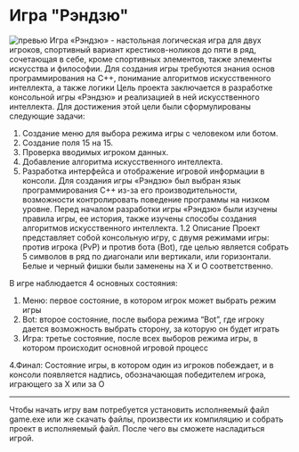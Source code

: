 # Игра "Рэндзю"

![превью](https://cdn.mobygames.com/covers/7110480-gomoku-narabe-renju-nes-front-cover.jpg)
Игра «Рэндзю» - настольная логическая игра для двух игроков, спортивный вариант крестиков-ноликов до пяти в ряд, сочетающая в себе, кроме спортивных элементов, также элементы искусства и философии. Для создания игры требуются знания основ программирования на С++, понимание алгоритмов искусственного интеллекта, а также логики
Цель проекта заключается в разработке консольной игры «Рэндзю» и реализацией в ней искусственного интеллекта. Для достижения этой цели были сформулированы следующие задачи:
1. Создание меню для выбора режима игры с человеком или ботом.
2. Создание поля 15 на 15. 
3. Проверка вводимых игроком данных.
4. Добавление алгоритма искусственного интеллекта.
5. Разработка интерфейса и отображение игровой информации в консоли.
Для создания игры «Рэндзю» был выбран язык программирования С++ из-за его производительности, возможности контролировать поведение программы на низком уровне.
Перед началом разработки игры «Рэндзю» были изучены правила игры, ее история, также изучены способы создания алгоритмов искусственного интеллекта. 
1.2 Описание
Проект представляет собой консольную игру, с двумя режимами игры: против игрока (PvP) и против бота (Bot), где целью является собрать 5 символов в ряд по диагонали или вертикали, или горизонтали. Белые и черный фишки были заменены на Х и О соответственно.
 

В игре наблюдается 4 основных состояния:
1. Меню: первое состояние, в котором игрок может выбрать режим игры 
2. Bot: второе состояние, после выбора режима “Bot”, где игроку дается возможность выбрать сторону, за которую он будет играть
3. Игра: третье состояние, после всех выборов режима игры, в котором происходит основной игровой процесс

4.Финал: Состояние игры, в котором один из игроков побеждает, и в консоли появляется надпись, обозначающая победителем игрока, играющего за Х или за О 
________
Чтобы начать игру вам потребуется установить исполняемый файл game.exe или же скачать файлы, произвести их компиляцию и собрать проект в исполняемый файл. После чего вы сможете насладиться игрой.

